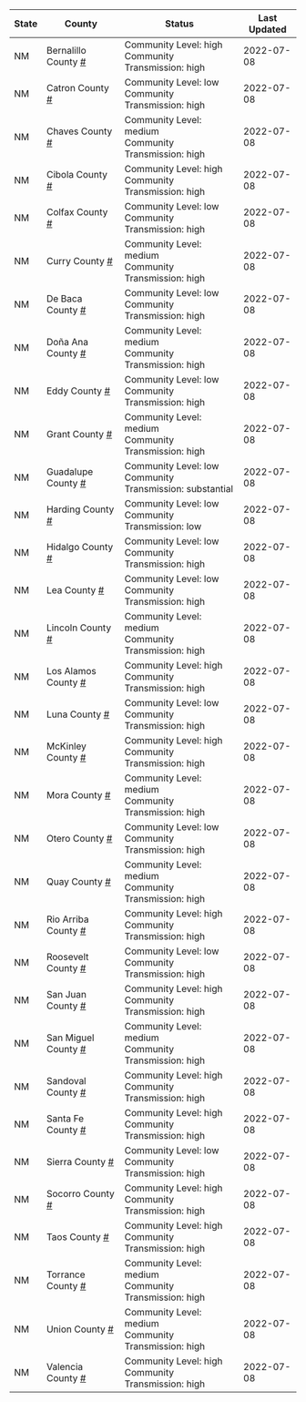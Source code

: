 State | County | Status | Last Updated
--- | --- | --- | --- 
NM | Bernalillo County <a href="#bernalillo_county">#</a> | <a name="bernalillo_county"></a>Community Level: high<br/>Community Transmission: high | 2022-07-08
NM | Catron County <a href="#catron_county">#</a> | <a name="catron_county"></a>Community Level: low<br/>Community Transmission: high | 2022-07-08
NM | Chaves County <a href="#chaves_county">#</a> | <a name="chaves_county"></a>Community Level: medium<br/>Community Transmission: high | 2022-07-08
NM | Cibola County <a href="#cibola_county">#</a> | <a name="cibola_county"></a>Community Level: high<br/>Community Transmission: high | 2022-07-08
NM | Colfax County <a href="#colfax_county">#</a> | <a name="colfax_county"></a>Community Level: low<br/>Community Transmission: high | 2022-07-08
NM | Curry County <a href="#curry_county">#</a> | <a name="curry_county"></a>Community Level: medium<br/>Community Transmission: high | 2022-07-08
NM | De Baca County <a href="#de_baca_county">#</a> | <a name="de_baca_county"></a>Community Level: low<br/>Community Transmission: high | 2022-07-08
NM | Doña Ana County <a href="#doña_ana_county">#</a> | <a name="doña_ana_county"></a>Community Level: medium<br/>Community Transmission: high | 2022-07-08
NM | Eddy County <a href="#eddy_county">#</a> | <a name="eddy_county"></a>Community Level: low<br/>Community Transmission: high | 2022-07-08
NM | Grant County <a href="#grant_county">#</a> | <a name="grant_county"></a>Community Level: medium<br/>Community Transmission: high | 2022-07-08
NM | Guadalupe County <a href="#guadalupe_county">#</a> | <a name="guadalupe_county"></a>Community Level: low<br/>Community Transmission: substantial | 2022-07-08
NM | Harding County <a href="#harding_county">#</a> | <a name="harding_county"></a>Community Level: low<br/>Community Transmission: low | 2022-07-08
NM | Hidalgo County <a href="#hidalgo_county">#</a> | <a name="hidalgo_county"></a>Community Level: low<br/>Community Transmission: high | 2022-07-08
NM | Lea County <a href="#lea_county">#</a> | <a name="lea_county"></a>Community Level: low<br/>Community Transmission: high | 2022-07-08
NM | Lincoln County <a href="#lincoln_county">#</a> | <a name="lincoln_county"></a>Community Level: medium<br/>Community Transmission: high | 2022-07-08
NM | Los Alamos County <a href="#los_alamos_county">#</a> | <a name="los_alamos_county"></a>Community Level: high<br/>Community Transmission: high | 2022-07-08
NM | Luna County <a href="#luna_county">#</a> | <a name="luna_county"></a>Community Level: low<br/>Community Transmission: high | 2022-07-08
NM | McKinley County <a href="#mckinley_county">#</a> | <a name="mckinley_county"></a>Community Level: high<br/>Community Transmission: high | 2022-07-08
NM | Mora County <a href="#mora_county">#</a> | <a name="mora_county"></a>Community Level: medium<br/>Community Transmission: high | 2022-07-08
NM | Otero County <a href="#otero_county">#</a> | <a name="otero_county"></a>Community Level: low<br/>Community Transmission: high | 2022-07-08
NM | Quay County <a href="#quay_county">#</a> | <a name="quay_county"></a>Community Level: medium<br/>Community Transmission: high | 2022-07-08
NM | Rio Arriba County <a href="#rio_arriba_county">#</a> | <a name="rio_arriba_county"></a>Community Level: high<br/>Community Transmission: high | 2022-07-08
NM | Roosevelt County <a href="#roosevelt_county">#</a> | <a name="roosevelt_county"></a>Community Level: low<br/>Community Transmission: high | 2022-07-08
NM | San Juan County <a href="#san_juan_county">#</a> | <a name="san_juan_county"></a>Community Level: high<br/>Community Transmission: high | 2022-07-08
NM | San Miguel County <a href="#san_miguel_county">#</a> | <a name="san_miguel_county"></a>Community Level: medium<br/>Community Transmission: high | 2022-07-08
NM | Sandoval County <a href="#sandoval_county">#</a> | <a name="sandoval_county"></a>Community Level: high<br/>Community Transmission: high | 2022-07-08
NM | Santa Fe County <a href="#santa_fe_county">#</a> | <a name="santa_fe_county"></a>Community Level: high<br/>Community Transmission: high | 2022-07-08
NM | Sierra County <a href="#sierra_county">#</a> | <a name="sierra_county"></a>Community Level: low<br/>Community Transmission: high | 2022-07-08
NM | Socorro County <a href="#socorro_county">#</a> | <a name="socorro_county"></a>Community Level: high<br/>Community Transmission: high | 2022-07-08
NM | Taos County <a href="#taos_county">#</a> | <a name="taos_county"></a>Community Level: high<br/>Community Transmission: high | 2022-07-08
NM | Torrance County <a href="#torrance_county">#</a> | <a name="torrance_county"></a>Community Level: medium<br/>Community Transmission: high | 2022-07-08
NM | Union County <a href="#union_county">#</a> | <a name="union_county"></a>Community Level: medium<br/>Community Transmission: high | 2022-07-08
NM | Valencia County <a href="#valencia_county">#</a> | <a name="valencia_county"></a>Community Level: high<br/>Community Transmission: high | 2022-07-08

